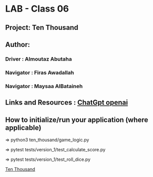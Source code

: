 # LAB - Class 06

## Project: Ten Thousand

## Author: 
### Driver : Almoutaz Abutaha
### Navigator : Firas Awadallah
### Navigator : Maysaa AlBataineh

## Links and Resources : [ChatGpt openai](./chatgpt.md)

## How to initialize/run your application (where applicable)

=> python3 ten_thousand/game_logic.py

=> pytest tests/version_1/test_calculate_score.py

=> pytest tests/version_1/test_roll_dice.py

[Ten Thousand](https://github.com/MutazAbutaha/ten-thousand)